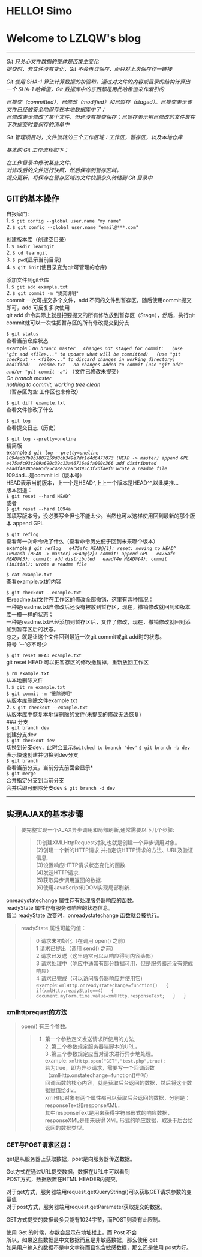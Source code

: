 # HELLO! Simo   
# Welcome to LZLQW's blog     
---

*Git 只关心文件数据的整体是否发生变化  
提交时，若文件没有变化，Git 不会再次保存，而只对上次保存作一链接*  

*Git 使用 SHA-1 算法计算数据的校验和，通过对文件的内容或目录的结构计算出一个 SHA-1 哈希值，Git 数据库中的东西都是用此哈希值来作索引的*  

*已提交（committed），已修改（modified）和已暂存（staged）。已提交表示该文件已经被安全地保存在本地数据库中了；  
已修改表示修改了某个文件，但还没有提交保存；已暂存表示把已修改的文件放在下次提交时要保存的清单中*  

*Git 管理项目时，文件流转的三个工作区域：工作区，暂存区，以及本地仓库*  

*基本的 Git 工作流程如下：*  

*在工作目录中修改某些文件。  
对修改后的文件进行快照，然后保存到暂存区域。  
提交更新，将保存在暂存区域的文件快照永久转储到 Git 目录中*  
## GIT的基本操作
   自报家门:  
    1. `$ git config --global user.name "my name"`  
    2. `$ git config --global user.name "email@***.com"`
   
   创建版本库（创建空目录）  
    1. `$ mkdir learngit`  
    2. `$ cd learngit`  
    3. `$ pwd`(显示当前目录)  
    4. `$ git init`(使目录变为git可管理的仓库)  
    
   添加文件到git仓库  
    1. `$ git add example.txt`  
    2. `$ git commit -m "提交说明"`  
      commit 一次可提交多个文件，add 不同的文件到暂存区，随后使用commit提交即可，add 可反复多次使用  
      git add 命令实际上就是把要提交的所有修改放到暂存区（Stage），然后，执行git commit就可以一次性把暂存区的所有修改提交到分支
   
   `$ git status`  
    查看当前仓库状态  
     example：*`On branch master  
                Changes not staged for commit:  
                    (use "git add <file>..." to update what will be committed)  
                    (use "git checkout -- <file>..." to discard changes in working directory)  
                     modified:   readme.txt  
                 no changes added to commit (use "git add" and/or "git commit -a")`*
                （文件已修改未提交）  
                *On branch master  
                 nothing to commit, working tree clean*  
                （暂存区为空 工作区也未修改）  
    
   `$ git diff example.txt`  
      查看文件修改了什么  
  
   `$ git log`  
      查看提交日志（历史）
    
   `$ git log --pretty=oneline`  
      精简版  
      example:*`$ git log --pretty=oneline  
                1094adb7b9b3807259d8cb349e7df1d4d6477073 (HEAD -> master) append GPL  
                e475afc93c209a690c39c13a46716e8fa000c366 add distributed  
                eaadf4e385e865d25c48e7ca9c8395c3f7dfaef0 wrote a readme file`*  
             1094ad...是commit id（版本号）  
             HEAD表示当前版本，上一个是HEAD^,上上一个版本是HEAD^^,以此类推...  
      版本回退：  
      `$ git reset --hard HEAD^`  
        或者  
      `$ git reset --hard 1094a`   
        即填写版本号，没必要写全但也不能太少。当然也可以这样使用回到最新的那个版本 append GPL  
          
   `$ git reflog`  
      查看每一次命令做了什么（查看命令历史便于回到未来哪个版本）  
       example:*`$ git reflog  
                e475afc HEAD@{1}: reset: moving to HEAD^  
                1094adb (HEAD -> master) HEAD@{2}: commit: append GPL  
                e475afc HEAD@{3}: commit: add distributed  
                eaadf4e HEAD@{4}: commit (initial): wrote a readme file`*  
     
   `$ cat example.txt`  
      查看example.txt的内容  
     
   `$ git checkout --example.txt`  
       把readme.txt文件在工作区的修改全部撤销，这里有两种情况：  
       一种是readme.txt自修改后还没有被放到暂存区，现在，撤销修改就回到和版本库一模一样的状态；  
       一种是readme.txt已经添加到暂存区后，又作了修改，现在，撤销修改就回到添加到暂存区后的状态。  
       总之，就是让这个文件回到最近一次git commit或git add时的状态。  
       符号 ‘--’必不可少  
       
   `$ git reset HEAD example.txt`  
       git reset HEAD <file>可以把暂存区的修改撤销掉，重新放回工作区  
     
   `$ rm example.txt`  
       从本地删除文件  
       1. `$ git rm example.txt`  
          `$ git commit -m "删除说明"`  
            从版本库删除文件example.txt  
       2. `$ git checkout --example.txt`  
            从版本库中恢复本地误删除的文件(未提交的修改无法恢复)  
    ### 分支  
    `$ git branch dev`  
       创建分支dev  
    `$ git checkout dev`  
       切换到分支dev，此时会显示`Switched to branch 'dev'` `$ git branch -b dev`表示快速创建并切换到dev分支  
    `$ git branch`  
       查看当前分支，当前分支前面会显示\*  
    `$ git merge`  
       合并指定分支到当前分支  
       合并后即可删除分支dev `$ git branch -d dev`  
       
---
## 实现AJAX的基本步骤  
> 要完整实现一个AJAX异步调用和局部刷新,通常需要以下几个步骤:  
>>    (1)创建XMLHttpRequest对象,也就是创建一个异步调用对象。  
      (2)创建一个新的HTTP请求,并指定该HTTP请求的方法、URL及验证信息.  
      (3)设置响应HTTP请求状态变化的函数.  
      (4)发送HTTP请求.  
      (5)获取异步调用返回的数据.  
      (6)使用JavaScript和DOM实现局部刷新.   
 
onreadystatechange 属性存有处理服务器响应的函数。  
readyState 属性存有服务器响应的状态信息。  
每当 readyState 改变时，onreadystatechange 函数就会被执行。  
>readyState 属性可能的值：  
>> 0 请求未初始化（在调用 open() 之前）  
   1 请求已提出（调用 send() 之前）  
   2 请求已发送（这里通常可以从响应得到内容头部）  
   3 请求处理中（响应中通常有部分数据可用，但是服务器还没有完成响应）  
   4 请求已完成（可以访问服务器响应并使用它)  
example:`xmlHttp.onreadystatechange=function()  
{  
if(xmlHttp.readyState==4)  
{  
document.myForm.time.value=xmlHttp.responseText;  
}  
}`  
### xmlhttprequst的方法  
> open() 有三个参数。    
>>   1. 第一个参数定义发送请求所使用的方法,  
     2 .第二个参数规定服务器端脚本的URL，  
     3 .第三个参数规定应当对请求进行异步地处理。   
example: `xmlHttp.open("GET","test.php",true);`  
若为true，即为异步请求，需要写一个回调函数（xmlHttp.onstatechange=function()中写）    
回调函数的核心内容，就是获取后台返回的数据，然后将这个数据赋值给div。  
xmlHttp对象有两个属性都可以获取后台返回的数据，分别是：responseText和responseXML，  
其中responseText是用来获得字符串形式的响应数据，responseXML是用来获得 XML 形式的响应数据，取决于后台给返回的数据类型。   

### GET与POST请求区别：
   get是从服务器上获取数据，post是向服务器传送数据。  

   Get方式在通过URL提交数据，数据在URL中可以看到  
   POST方式，数据放置在HTML HEADER内提交。  

   对于get方式，服务器端用request.getQueryString()可以获取GET请求参数的变量值  
   对于post方式，服务器端用request.getParameter获取提交的数据。  

   GET方式提交的数据最多只能有1024字节，而POST则没有此限制。  

   使用 Get 的时候，参数会显示在地址栏上，而 Post 不会  
   所以，如果这些数据是中文数据而且是非敏感数据，那么使用 get  
   如果用户输入的数据不是中文字符而且包含敏感数据，那么还是使用 post为好。  
